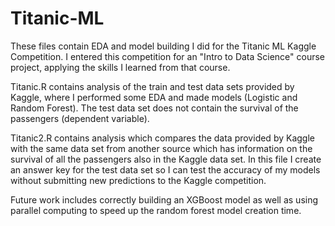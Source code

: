 # Titanic-ML

These files contain EDA and model building I did for the Titanic ML Kaggle Competition. I entered this competition for an "Intro to Data Science" course project, applying the skills I learned from that course.  

Titanic.R contains analysis of the train and test data sets provided by Kaggle, where I performed some EDA and made models (Logistic and Random Forest). The test data set does not contain the survival of the passengers (dependent variable).  

Titanic2.R contains analysis which compares the data provided by Kaggle with the same data set from another source which has information on the survival of all the passengers also in the Kaggle data set. In this file I create an answer key for the test data set so I can test the accuracy of my models without submitting new predictions to the Kaggle competition.  

Future work includes correctly building an XGBoost model as well as using parallel computing to speed up the random forest model creation time. 
